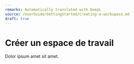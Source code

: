 ```yaml
---
remarks: Automatically translated with DeepL
source: /UserGuide/GettingStarted/Creating-a-workspace.md
draft: true
---
```


# Créer un espace de travail

Dolor ipsum amet sit amet.

